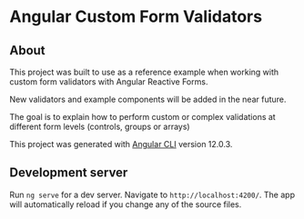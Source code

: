 # Angular Custom Form Validators

## About

This project was built to use as a reference example when working with custom form validators with Angular Reactive Forms.

New validators and example components will be added in the near future.

The goal is to explain how to perform custom or complex validations at different form levels (controls, groups or arrays)

This project was generated with [Angular CLI](https://github.com/angular/angular-cli) version 12.0.3.

## Development server

Run `ng serve` for a dev server. Navigate to `http://localhost:4200/`. The app will automatically reload if you change any of the source files.
